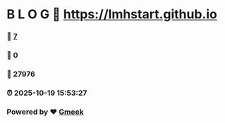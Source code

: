 # B L O G :link: https://lmhstart.github.io 
### :page_facing_up: [7](https://lmhstart.github.io/tag.html) 
### :speech_balloon: 0 
### :hibiscus: 27976 
### :alarm_clock: 2025-10-19 15:53:27 
### Powered by :heart: [Gmeek](https://github.com/Meekdai/Gmeek)
